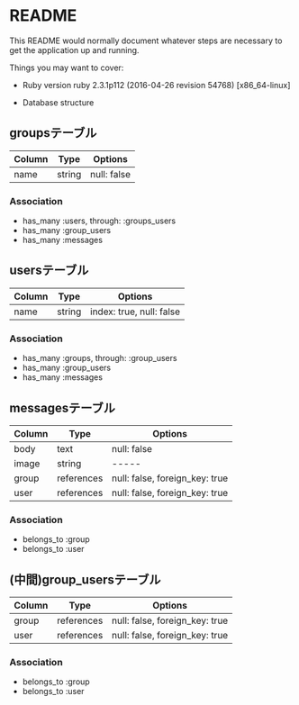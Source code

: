 # README

This README would normally document whatever steps are necessary to get the
application up and running.

Things you may want to cover:

* Ruby version
ruby 2.3.1p112 (2016-04-26 revision 54768) [x86_64-linux]

* Database structure

## groupsテーブル
|Column |Type |Options |
|-----|---|-----|
|name|string|null: false|

### Association
- has_many :users, through: :groups_users
- has_many :group_users
- has_many :messages

## usersテーブル

|Column|Type|Options|
|-----|---|-----|
|name |string|index: true, null: false|

### Association
- has_many :groups, through: :group_users
- has_many :group_users
- has_many :messages

## messagesテーブル
|Column|Type|Options|
|-----|---|-----|
|body|text|null: false|
|image|string|-----|
|group |references|null: false, foreign_key: true|
|user |references|null: false, foreign_key: true|

### Association
- belongs_to :group
- belongs_to :user

## (中間)group_usersテーブル
|Column|Type|Options|
|-----|---|-----|
|group|references|null: false, foreign_key: true|
|user|references|null: false, foreign_key: true|

### Association
- belongs_to :group
- belongs_to :user